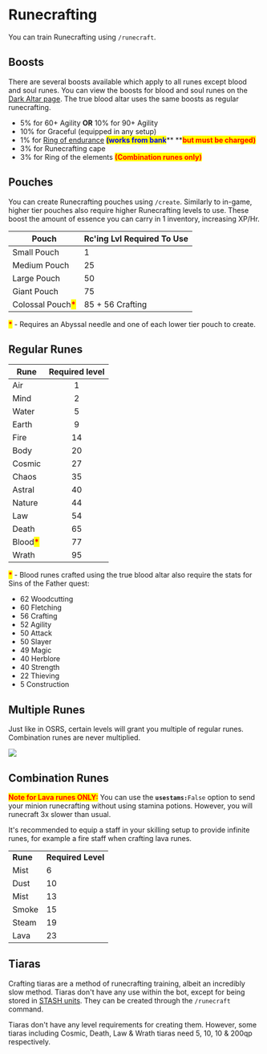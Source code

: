 # Runecrafting

You can train Runecrafting using `/runecraft`.

## Boosts

There are several boosts available which apply to all runes except blood and soul runes. You can view the boosts for blood and soul runes on the [Dark Altar page](https://wiki.oldschool.gg/skills/runecrafting/dark-altar). The true blood altar uses the same boosts as regular runecrafting.

* 5% for 60+ Agility **OR** 10% for 90+ Agility
* 10% for Graceful (equipped in any setup)
* 1% for [Ring of endurance](../agility/hallowed-sepulchre.md#ring-of-endurance) <mark style="color:blue;">**(works from bank**</mark>** **<mark style="color:red;">**but must be charged)**</mark>
* 3% for Runecrafting cape
* 3% for Ring of the elements <mark style="color:red;">**(Combination runes only)**</mark>

## Pouches

You can create Runecrafting pouches using `/create`. Similarly to in-game, higher tier pouches also require higher Runecrafting levels to use. These boost the amount of essence you can carry in 1 inventory, increasing XP/Hr.

| **Pouch**                                            | **Rc'ing Lvl Required To Use** |
| ---------------------------------------------------- | ------------------------------ |
| Small Pouch                                          | 1                              |
| Medium Pouch                                         | 25                             |
| Large Pouch                                          | 50                             |
| Giant Pouch                                          | 75                             |
| Colossal Pouch<mark style="color:red;">**\***</mark> | 85 + 56 Crafting               |

<mark style="color:red;">**\***</mark> - Requires an Abyssal needle and one of each lower tier pouch to create.

## Regular Runes

| **Rune**                                    | **Required level** |
| ------------------------------------------- | :----------------: |
| Air                                         |          1         |
| Mind                                        |          2         |
| Water                                       |          5         |
| Earth                                       |          9         |
| Fire                                        |         14         |
| Body                                        |         20         |
| Cosmic                                      |         27         |
| Chaos                                       |         35         |
| Astral                                      |         40         |
| Nature                                      |         44         |
| Law                                         |         54         |
| Death                                       |         65         |
| Blood<mark style="color:red;">**\***</mark> |         77         |
| Wrath                                       |         95         |

<mark style="color:red;">**\***</mark> - Blood runes crafted using the true blood altar also require the stats for Sins of the Father quest:

* 62 Woodcutting
* 60 Fletching
* 56 Crafting
* 52 Agility
* 50 Attack
* 50 Slayer
* 49 Magic
* 40 Herblore
* 40 Strength
* 22 Thieving
* 5 Construction

## Multiple Runes

Just like in OSRS, certain levels will grant you multiple of regular runes. Combination runes are never multiplied.

![](../../.gitbook/assets/rc\_multiple\_runes.png)

## Combination Runes

<mark style="color:red;">**Note for Lava runes ONLY:**</mark> You can use the **`usestams:`**`False` option to send your minion runecrafting without using stamina potions. However, you will runecraft 3x slower than usual.

It's recommended to equip a staff in your skilling setup to provide infinite runes, for example a fire staff when crafting lava runes.

|          |                    |
| -------- | ------------------ |
| **Rune** | **Required Level** |
| Mist     | 6                  |
| Dust     | 10                 |
| Mist     | 13                 |
| Smoke    | 15                 |
| Steam    | 19                 |
| Lava     | 23                 |

## Tiaras

Crafting tiaras are a method of runecrafting training, albeit an incredibly slow method. Tiaras don't have any use within the bot, except for being stored in [STASH units](../construction/stash-units.md). They can be created through the `/runecraft` command.

Tiaras don't have any level requirements for creating them. However, some tiaras including Cosmic, Death, Law & Wrath tiaras need 5, 10, 10 & 200qp respectively.
